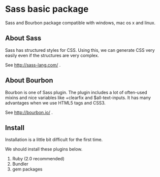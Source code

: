 # Sass basic package

Sass and Bourbon package compatible with windows, mac os x and linux.

## About Sass

Sass has structured styles for CSS. Using this, we can generate CSS very easily even if the structures are very complex.

See http://sass-lang.com/ .

## About Bourbon

Bourbon is one of Sass plugin. The plugin includes a lot of often-used mixins and nice variables like +clearfix and $all-text-inputs. It has many advantages when we use HTML5 tags and CSS3.

See http://bourbon.io/ .

## Install

Installation is a little bit difficult for the first time.

We should install these plugins below.

1. Ruby (2.0 recommended)
2. Bundler
3. gem packages


